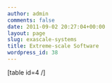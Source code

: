 ```yaml
---
author: admin
comments: false
date: 2011-09-02 20:27:04+00:00
layout: page
slug: exascale-systems
title: Extreme-scale Software
wordpress_id: 38
---
```


[table id=4 /]


#  
